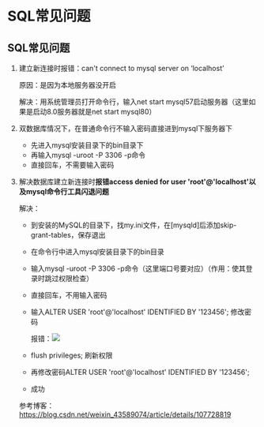# SQL常见问题







## SQL常见问题

1. 建立新连接时报错：can't connect to mysql server on ‘localhost’

   原因：是因为本地服务器没开启

   解决：用系统管理员打开命令行，输入net start mysql57启动服务器（这里如果是启动8.0服务器就是net start mysql80）

2. 双数据库情况下，在普通命令行不输入密码直接进到mysql下服务器下

   - 先进入mysql安装目录下的bin目录下
   - 再输入mysql -uroot -P 3306 -p命令
   - 直接回车，不需要输入密码

3. 解决数据库建立新连接时**报错access denied for user 'root'@'localhost'**以及**mysql命令行工具闪退问题**

   解决：

   - 到安装的MySQL的目录下，找my.ini文件，在[mysqld]后添加skip-grant-tables，保存退出

   - 在命令行中进入mysql安装目录下的bin目录

   - 输入mysql -uroot -P 3306 -p命令（这里端口号要对应）（作用：使其登录时跳过权限检查）

   - 直接回车，不用输入密码

   - 输入ALTER USER 'root'@'localhost' IDENTIFIED BY '123456'; 修改密码

     报错：![](https://cdn.jsdelivr.net/gh/cloverfelix/image/image/20210703184813.png)

   - flush privileges; 刷新权限

   - 再修改密码ALTER USER 'root'@'localhost' IDENTIFIED BY '123456'; 

   - 成功

   参考博客：https://blog.csdn.net/weixin_43589074/article/details/107728819
   


